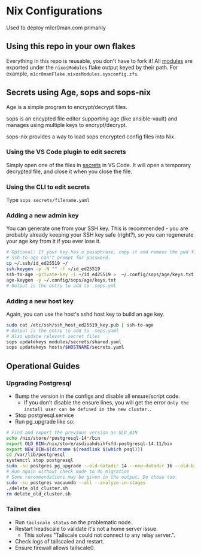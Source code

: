 # Nix Configurations

Used to deploy m1cr0man.com primarily

## Using this repo in your own flakes

Everything in this repo is reusable, you don't have to fork
it! All [modules](./modules) are exported under the `nixosModules`
flake output keyed by their path.
For example, `m1cr0manFlake.nixosModules.sysconfig.zfs`.

## Secrets using Age, sops and sops-nix

Age is a simple program to encrypt/decrypt files.

sops is an encypted file editor supporting age (like ansible-vault)
and manages using multiple keys to encrypt/decrypt.

sops-nix provides a way to load sops encrypted config
files into Nix.

### Using the VS Code plugin to edit secrets

Simply open one of the files in [secrets](./secrets) in VS Code.
It will open a temporary decrypted file, and close it when you
close the file.

### Using the CLI to edit secrets

Type `sops secrets/filename.yaml`

### Adding a new admin key

You can generate one from your SSH key.
This is recommended - you are probably already
keeping your SSH key safe (right?), so you can regenerate
your age key from it if you ever lose it.

```bash
# Optional: If your key has a passphrase, copy it and remove the pwd first
# ssh-to-age can't prompt for password.
cp ~/.ssh/id_ed25519 ~/
ssh-keygen -p -N "" -f ~/id_ed25519
ssh-to-age -private-key -i ~/id_ed25519 >  ~/.config/sops/age/keys.txt
age-keygen -y ~/.config/sops/age/keys.txt
# Output is the entry to add to .sops.yml
```

### Adding a new host key

Again, you can use the host's sshd host key to build
an age key.

```bash
sudo cat /etc/ssh/ssh_host_ed25519_key.pub | ssh-to-age
# Output is the entry to add to .sops.yaml
# Also update relevant secret files
sops updatekeys modules/secrets/shared.yaml
sops updatekeys hosts/$HOSTNAME/secrets.yaml
```

## Operational Guides

### Upgrading Postgresql

- Bump the version in the configs and disable all ensure/script code.
  - If you don't disable the ensure lines, you will get the error
    `Only the install user can be defined in the new cluster.`.
- Stop postgresql.service
- Run pg_upgrade like so:

```bash
# Find and export the previous version as OLD_BIN
echo /nix/store/*postgresql-14*/bin
export OLD_BIN=/nix/store/asdiuahdsihfsfd-postgresql-14.11/bin
export NEW_BIN=$(dirname $(readlink $(which psql)))
cd /var/lib/postgresql
systemctl stop postgresql
sudo -su postgres pg_upgrade --old-datadir 14 --new-datadir 16 --old-bindir $OLD_BIN --new-bindir $NEW_BIN --check
# Run again without check mode to do migration
# Some recommendations may be given in the output. Do those too.
sudo -su postgres vacuumdb --all --analyze-in-stages
./delete_old_cluster.sh
rm delete_old_cluster.sh
```

### Tailnet dies

- Run `tailscale status` on the problematic node.
- Restart headscale to validate it's not a home server issue.
  - This solves "Tailscale could not connect to any relay server.".
- Check logs of tailscaled and restart.
- Ensure firewall allows tailscale0.
